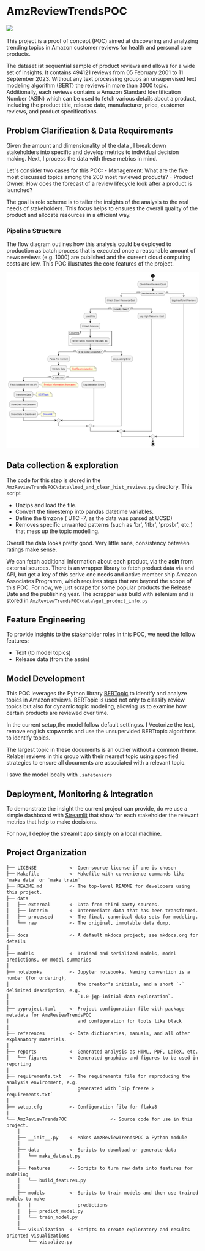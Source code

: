 # AmzReviewTrendsPOC

<a target="_blank" href="https://cookiecutter-data-science.drivendata.org/">
    <img src="https://img.shields.io/badge/CCDS-Project%20template-328F97?logo=cookiecutter" />
</a>

This project is a proof of concept (POC) aimed at discovering and analyzing trending topics in Amazon customer reviews for health and personal care products.

The dataset ist sequential sample of product reviews and allows for a wide set of insights. It contains 494121 reviews from 05 February 2001 to 11 September 2023. Without any text processing groups an unsupervised text modeling algorithm (BERT) the reviews in more than 3000 topic. Additionally, each reviews contains a Amazon Standard Identification Number (ASIN) which can be used to fetch various details about a product, including the product title, release date, manufacturer, price, customer reviews, and product specifications.

## Problem Clarification & Data Requirements

Given the amount and dimensionality of the data , I break down stakeholders into specific and develop metrics to individual decision making. Next, I process the data with these metrics in mind.

Let's consider two cases for this POC:
    - Management: What are the five most discussed topics among the 200 most reviewed products?
    - Product Owner: How does the forecast of a review lifecycle look after a product is launched?

The goal is role scheme is to tailer the insights of the analysis to the real needs of stakeholders. This focus helps to ensures the overall quality of the product and allocate resources in a efficient way.

### Pipeline Structure

The flow diagram outlines how this analysis could be deployed to production as batch process that is executed once a reasonable amount of news reviews (e.g. 1000) are published and the cureent cloud computing costs are low. This POC illustrates the core features of the project.

![flow](reports/flowdiagramm/1721376795149.png)

## Data collection & exploration

The code for this step is stored in the `AmzReviewTrendsPOC\data\load_and_clean_hist_reviews.py` directory. This script

- Unzips and load the file.
- Convert the timestemp into pandas datetime variables.
- Define the timzone ( UTC -7, as the data was parsed at UCSD)
- Removes specific unwanted patterns (such as 'br', 'itbr', 'prosbr', etc.) that mess up the topic modelling.

Overall the data looks pretty good. Very little nans, consistency between ratings make sense.

We can fetch additional information about each product, via the **asin** from  external sources.
There is an wrapper library to fetch product data via and API, but get a key of this serive one needs and active member ship Amazon Associates Programm, which requires steps that are beyond the scope of this POC. For now, we just scrape for some popular products the Release Date and the publishing year.
The scrapper was build with selenium and is stored in  `AmzReviewTrendsPOC\data\get_product_info.py`

## Feature Engineering

To provide insights to the stakeholder roles in this POC, we need the follow features:

- Text (to model topics)
- Release data (from the assin)

## Model Development

This POC leverages the Python library [BERTopic](https://pypi.org/project/bertopic/) to identify and analyze topics in Amazon reviews. BERTopic is used not only to classify review topics but also for dynamic topic modeling, allowing us to examine how certain products are reviewed over time.

In the current setup,the model follow  default settingss. I Vectorize the text, remove english stopwords and use the unsupervided BERTtopic algorithms to identify topics.

The largest topic in these documents is an outlier without a common theme. Relabel reviews in this group with their nearest topic using specified strategies to ensure all documents are associated with a relevant topic.

I save the model locally with `.safetensors`

## Deployment, Monitoring & Integration

To demonstrate the insight the current project can provide, do we use a simple dashboard with [Streamlit](https://streamlit.io/) that show for each stakeholder the relevant metrics that help to make decisions.

For now, I deploy the streamlit app simply on a local machine.

## Project Organization

```
├── LICENSE            <- Open-source license if one is chosen
├── Makefile           <- Makefile with convenience commands like `make data` or `make train`
├── README.md          <- The top-level README for developers using this project.
├── data
│   ├── external       <- Data from third party sources.
│   ├── interim        <- Intermediate data that has been transformed.
│   ├── processed      <- The final, canonical data sets for modeling.
│   └── raw            <- The original, immutable data dump.
│
├── docs               <- A default mkdocs project; see mkdocs.org for details
│
├── models             <- Trained and serialized models, model predictions, or model summaries
│
├── notebooks          <- Jupyter notebooks. Naming convention is a number (for ordering),
│                         the creator's initials, and a short `-` delimited description, e.g.
│                         `1.0-jqp-initial-data-exploration`.
│
├── pyproject.toml     <- Project configuration file with package metadata for AmzReviewTrendsPOC
│                         and configuration for tools like black
│
├── references         <- Data dictionaries, manuals, and all other explanatory materials.
│
├── reports            <- Generated analysis as HTML, PDF, LaTeX, etc.
│   └── figures        <- Generated graphics and figures to be used in reporting
│
├── requirements.txt   <- The requirements file for reproducing the analysis environment, e.g.
│                         generated with `pip freeze > requirements.txt`
│
├── setup.cfg          <- Configuration file for flake8
│
└── AmzReviewTrendsPOC                <- Source code for use in this project.
    │
    ├── __init__.py    <- Makes AmzReviewTrendsPOC a Python module
    │
    ├── data           <- Scripts to download or generate data
    │   └── make_dataset.py
    │
    ├── features       <- Scripts to turn raw data into features for modeling
    │   └── build_features.py
    │
    ├── models         <- Scripts to train models and then use trained models to make
    │   │                 predictions
    │   ├── predict_model.py
    │   └── train_model.py
    │
    └── visualization  <- Scripts to create exploratory and results oriented visualizations
        └── visualize.py
```
